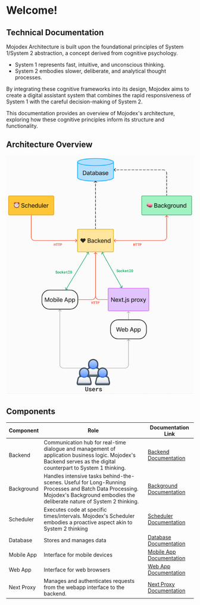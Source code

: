# Welcome!

## Technical Documentation
Mojodex Architecture is built upon the foundational principles of System 1/System 2 abstraction, a concept derived from cognitive psychology.

-  System 1 represents fast, intuitive, and unconscious thinking.
-  System 2 embodies slower, deliberate, and analytical thought processes. 

By integrating these cognitive frameworks into its design, Mojodex aims to create a digital assistant system that combines the rapid responsiveness of System 1 with the careful decision-making of System 2. 

This documentation provides an overview of Mojodex's architecture, exploring how these cognitive principles inform its structure and functionality.

## Architecture Overview
![Architecture Overview](images/architecture_overview.png)

## Components
| Component    | Role                                      | Documentation Link                            |
|--------------|-------------------------------------------|-----------------------------------------------|
| Backend      | Communication hub for real-time dialogue and management of application business logic. Mojodex's Backend serves as the digital counterpart to System 1 thinking. | [Backend Documentation](../backend/README.md)  |
| Background   | Handles intensive tasks behind-the-scenes. Useful for Long-Running Processes and Batch Data Processing. Mojodex's Background embodies the deliberate nature of System 2 thinking.| [Background Documentation](../background/README.md)     |
| Scheduler    | Executes code at specific times/intervals. Mojodex's Scheduler embodies a proactive aspect akin to System 2 thinking| [Scheduler Documentation](../scheduler/README.md)  |
| Database     | Stores and manages data                   | [Database Documentation](../pgsql/README.md)      |
| Mobile App   | Interface for mobile devices              | [Mobile App Documentation](https://github.com/hoomano/mojodex_mobile)|
| Web App      | Interface for web browsers                | [Web App Documentation](../webapp/README.md)      |
| Next Proxy   | Manages and authenticates requests from the webapp interface to the backend.             | [Next Proxy Documentation](../webapp/README.md) |
